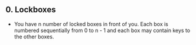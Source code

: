 ## 0. Lockboxes
* You have n number of locked boxes in front of you. Each box is numbered sequentially from 0 to n - 1 and each box may contain keys to the other boxes.

